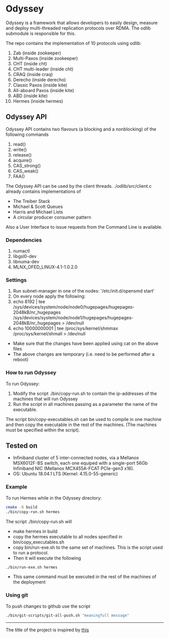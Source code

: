 # Odyssey

Odyssey is a framework that allows developers to easily design, 
measure and deploy 
multi-threaded replication protocols over RDMA.
The odlib submodule is responsible for this.

The repo contains the implementation of 10 protocols using odlib:
1. Zab (inside zookeeper)
2. Multi-Paxos (inside zookeeper)
3. CHT (inside cht) 
4. CHT multi-leader (inside cht)
5. CRAQ (inside craq)
6. Derecho (inside derecho)
7. Classic Paxos (inside kite)
8. All-aboard Paxos (inside kite)
9. ABD (inside kite)
10. Hermes (inside hermes) 

## Odyssey API
Odyssey API contains two flavours (a blocking and a nonblocking) of the following commands
1. read()
2. write()
3. release()
4. acquire()
5. CAS_strong()
6. CAS_weak()
7. FAA()


The Odyssey API can be used by the client threads.
./odlib/src/client.c already contains implementations of
* The Treiber Stack
* Michael & Scott Queues
* Harris and Michael Lists
* A circular producer consumer pattern

Also a User Interface to issue requests from the Command Line is available.


### Dependencies
1. numactl
2. libgsl0-dev
3. libnuma-dev
4. MLNX_OFED_LINUX-4.1-1.0.2.0

### Settings
1. Run subnet-manager in one of the nodes: '/etc/init.d/opensmd start'
2. On every node apply the following:
3. echo 8192 | tee /sys/devices/system/node/node0/hugepages/hugepages-2048kB/nr_hugepages /sys/devices/system/node/node1/hugepages/hugepages-2048kB/nr_hugepages > /dev/null
4. echo 10000000001 | tee /proc/sys/kernel/shmmax /proc/sys/kernel/shmall > /dev/null
 * Make sure that the changes have been applied using cat on the above files
 * The above changes are temporary (i.e. need to be performed after a reboot)


### How to run Odyssey
To run Odyssey:
1. Modify the script ./bin/copy-run.sh to contain the ip-addresses of the machines that will run Odyssey
2. Run the script in all machines passing as a parameter the name of the executable.

The script bin/copy-executables.sh  can be used to compile in one 
machine and then copy the executable in the rest of the machines. 
(The machines must be specified within the script).


## Tested on
* Infiniband cluster of 5 inter-connected nodes, via a Mellanox MSX6012F-BS switch, each one equiped with a single-port 56Gb Infiniband NIC (Mellanox MCX455A-FCAT PCIe-gen3 x16).
* OS: Ubuntu 18.04.1 LTS (Kernel: 4.15.0-55-generic)


### Example

To run Hermes while in the Odyssey directory:

```sh
cmake -B build
./bin/copy-run.sh hermes
```

The script ./bin/copy-run.sh will
* make hermes in build
* copy the hermes executable to all nodes specified in bin/copy_executables.sh
* copy bin/run-exe.sh to the same set of machines. This is the script used to run a protocol.
* Then it will execute the following
```sh
./bin/run-exe.sh hermes
```
* This same command must be executed in the rest of the machines of the deployment

### Using git
To push changes to github use the script
```sh
./bin/git-scripts/git-all-push.sh "meaningfull message"
```

--------------------------------------------------------------
The title of the project is inspired by [this](
https://www.youtube.com/watch?v=NQBFCaQPtEs)
